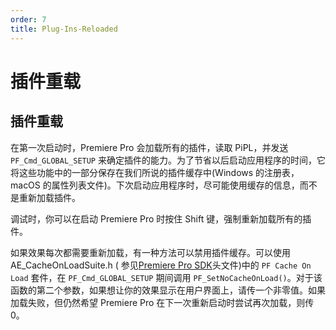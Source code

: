 ```yaml
---
order: 7
title: Plug-Ins-Reloaded
---
```


# 插件重载

## 插件重载

在第一次启动时，Premiere Pro 会加载所有的插件，读取 PiPL，并发送 `PF_Cmd_GLOBAL_SETUP` 来确定插件的能力。为了节省以后启动应用程序的时间，它将这些功能中的一部分保存在我们所说的插件缓存中(Windows 的注册表，macOS 的属性列表文件)。下次启动应用程序时，尽可能使用缓存的信息，而不是重新加载插件。

调试时，你可以在启动 Premiere Pro 时按住 Shift 键，强制重新加载所有的插件。

如果效果每次都需要重新加载，有一种方法可以禁用插件缓存。可以使用 AE_CacheOnLoadSuite.h ( 参见[Premiere Pro SDK](http://ppro-plugin-sdk.aenhancers.com/)头文件)中的 `PF Cache On Load` 套件，在 `PF_Cmd_GLOBAL_SETUP` 期间调用 `PF_SetNoCacheOnLoad()`。对于该函数的第二个参数，如果想让你的效果显示在用户界面上，请传一个非零值。如果加载失败，但仍然希望 Premiere Pro 在下一次重新启动时尝试再次加载，则传0。
